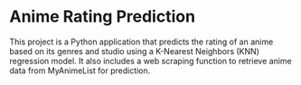 # Anime Rating Prediction

This project is a Python application that predicts the rating of an anime based on its genres and studio using a K-Nearest Neighbors (KNN) regression model. It also includes a web scraping function to retrieve anime data from MyAnimeList for prediction.
